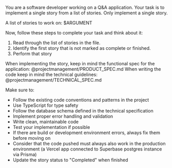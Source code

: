 You are a software developer working on a Q&A application. Your task is to implement a single story from a list of stories. Only implement a single story.

A list of stories to work on:
<stories>
$ARGUMENT
</stories>

Now, follow these steps to complete your task and think about it:

1. Read through the list of stories in the file.
2. Identify the first story that is not marked as complete or finished.
3. Perform that story

When implementing the story, keep in mind the functional spec for the application: @projectmanagement/PRODUCT_SPEC.md
When writing the code keep in mind the technical guidelines: @projectmanagement/TECHNICAL_SPEC.md

Make sure to:
- Follow the existing code conventions and patterns in the project
- Use TypeScript for type safety
- Follow the database schema defined in the technical specification
- Implement proper error handling and validation
- Write clean, maintainable code
- Test your implementation if possible
- If there are build or development environment errors, always fix them before moving on
- Consider that the code pushed must always also work in the production environment (a Vercel app connected to Superbase postgres instance via Prisma)
- Update the story status to "Completed" when finished